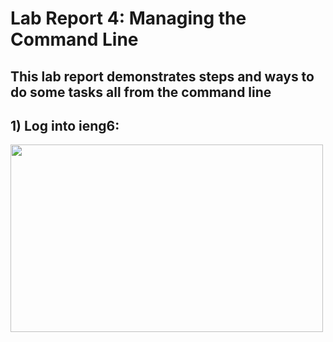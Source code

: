 # Lab Report 4: Managing the Command Line
## This lab report demonstrates steps and ways to do some tasks all from the command line

## 1) Log into ieng6:

<img src="Step4:ieng6" width="500" height="300">
